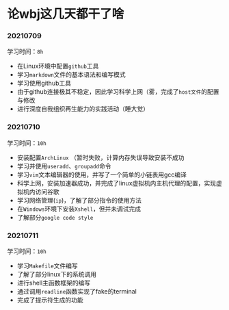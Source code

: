 # 论wbj这几天都干了啥

### 20210709

学习时间：`8h`

- 在Linux环境中配置`github`工具
- 学习`markdown`文件的基本语法和编写模式
- 学习使用github工具
- 由于github连接极其不稳定，因此学习科学上网（雾，完成了`host文件`的配置与修改
- 进行深度自我组织再生能力的实践活动（睡大觉）


### 20210710

学习时间：`10h`

- 安装配置`ArchLinux`  （暂时失败，计算内存失误导致安装不成功
- 学习并使用`useradd`、`groupadd`命令
- 学习`vim`文本编辑器的使用，并写了一个简单的小链表用gcc编译
- 科学上网，安装加速器成功，并完成了linux虚拟机内主机代理的配置，实现虚拟机内访问谷歌
- 学习网络管理(`ip`)，了解了部分指令的使用方法
- 在`Windows`环境下安装`Xshell`，但并未调试完成
- 了解部分`google code style`


### 20210711

学习时间：`10h`

- 学习`Makefile`文件编写
- 了解了部分linux下的系统调用
- 进行shell主函数框架的编写
- 通过调用`readline`函数实现了fake的terminal
- 完成了提示符生成的功能